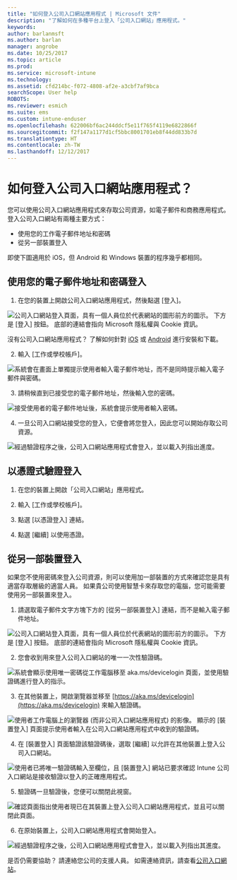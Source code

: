 ```yaml
---
title: "如何登入公司入口網站應用程式 | Microsoft 文件"
description: "了解如何在多種平台上登入「公司入口網站」應用程式。"
keywords: 
author: barlanmsft
ms.author: barlan
manager: angrobe
ms.date: 10/25/2017
ms.topic: article
ms.prod: 
ms.service: microsoft-intune
ms.technology: 
ms.assetid: cfd214bc-f072-4808-af2e-a3cbf7af9bca
searchScope: User help
ROBOTS: 
ms.reviewer: esmich
ms.suite: ems
ms.custom: intune-enduser
ms.openlocfilehash: 622006bf6ac244ddcf5e11f765f4119e6822866f
ms.sourcegitcommit: f2f147a1177d1cf5bbc8001701eb8f44dd833b7d
ms.translationtype: HT
ms.contentlocale: zh-TW
ms.lasthandoff: 12/12/2017
---
```

# <a name="how-do-i-sign-in-to-the-company-portal-app---user-story-1132123--"></a>如何登入公司入口網站應用程式？ <!--User Story 1132123-->

您可以使用公司入口網站應用程式來存取公司資源，如電子郵件和商務應用程式。 登入公司入口網站有兩種主要方式：

* 使用您的工作電子郵件地址和密碼
* 從另一部裝置登入

即使下圖適用於 iOS，但 Android 和 Windows 裝置的程序幾乎都相同。

## <a name="signing-in-with-your-email-address-and-password"></a>使用您的電子郵件地址和密碼登入

1. 在您的裝置上開啟公司入口網站應用程式，然後點選 [登入]。

  ![公司入口網站登入頁面，具有一個人員位於代表網站的圖形前方的圖示。 下方是 [登入] 按鈕。 底部的連結會指向 Microsoft 隱私權與 Cookie 資訊。](/intune/media/cp_ios_aad_signin_after_1704_001.png)

  沒有公司入口網站應用程式？ 了解如何針對 [iOS](install-and-sign-in-to-the-intune-company-portal-app-ios.md) 或 [Android](install-the-company-portal-app-android.md) 進行安裝和下載。

2. 輸入 [工作或學校帳戶]。

  ![系統會在畫面上單獨提示使用者輸入電子郵件地址，而不是同時提示輸入電子郵件與密碼。](/intune/media/cp_ios_aad_signin_after_1704_002.png)

3. 請稍候直到已接受您的電子郵件地址，然後輸入您的密碼。

  ![接受使用者的電子郵件地址後，系統會提示使用者輸入密碼。](/intune/media/cp_ios_aad_signin_after_1704_003.png)

4. 一旦公司入口網站接受您的登入，它便會將您登入，因此您可以開始存取公司資源。   

  ![經過驗證程序之後，公司入口網站應用程式會登入，並以載入列指出進度。](/intune/media/cp_ios_aad_signin_from_another_device_after_1704_007.png)

## <a name="signing-in-with-certificate-based-authentication"></a>以憑證式驗證登入

1.  在您的裝置上開啟「公司入口網站」應用程式。

2.  輸入 [工作或學校帳戶]。

3.  點選 [以憑證登入] 連結。

4.  點選 [繼續] 以使用憑證。

## <a name="signing-in-from-another-device"></a>從另一部裝置登入

如果您不使用密碼來登入公司資源，則可以使用加一部裝置的方式來確認您是具有適當存取層級的適當人員。 如果貴公司使用智慧卡來存取您的電腦，您可能需要使用另一部裝置來登入。

1. 請選取電子郵件文字方塊下方的 [從另一部裝置登入] 連結，而不是輸入電子郵件地址。

  ![公司入口網站登入頁面，具有一個人員位於代表網站的圖形前方的圖示。 下方是 [登入] 按鈕。 底部的連結會指向 Microsoft 隱私權與 Cookie 資訊。](/intune/media/cp_ios_aad_signin_from_another_device_after_1704_001.png)

2. 您會收到用來登入公司入口網站的唯一一次性驗證碼。

  ![系統會顯示使用唯一密碼從工作電腦移至 aka.ms/devicelogin 頁面，並使用驗證碼進行登入的指示。](/intune/media/cp_ios_aad_signin_from_another_device_after_1704_003.png)

3. 在其他裝置上，開啟瀏覽器並移至 [https://aka.ms/devicelogin](https://aka.ms/devicelogin) 來輸入驗證碼。

  ![使用者工作電腦上的瀏覽器 (而非公司入口網站應用程式) 的影像。 顯示的 [裝置登入] 頁面提示使用者輸入在公司入口網站應用程式中收到的驗證碼。](/intune/media/cp_ios_aad_signin_from_another_device_after_1704_004.png)

4. 在 [裝置登入] 頁面驗證該驗證碼後，選取 [繼續] 以允許在其他裝置上登入公司入口網站。

  ![使用者已將唯一驗證碼輸入至欄位，且 [裝置登入] 網站已要求確認 Intune 公司入口網站是接收驗證以登入的正確應用程式。](/intune/media/cp_ios_aad_signin_from_another_device_after_1704_005.png)

5. 驗證碼一旦驗證後，您便可以關閉此視窗。

  ![確認頁面指出使用者現已在其裝置上登入公司入口網站應用程式，並且可以關閉此頁面。](/intune/media/cp_ios_aad_signin_from_another_device_after_1704_006.png)

6. 在原始裝置上，公司入口網站應用程式會開始登入。

  ![經過驗證程序之後，公司入口網站應用程式會登入，並以載入列指出其進度。](/intune/media/cp_ios_aad_signin_from_another_device_after_1704_007.png)

是否仍需要協助？ 請連絡您公司的支援人員。 如需連絡資訊，請查看[公司入口網站](https://portal.manage.microsoft.com#HelpDeskDialog)。
